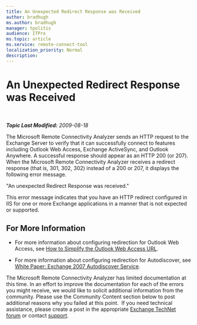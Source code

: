 ```yaml
---
title: An Unexpected Redirect Response was Received
author: bradhugh
ms.author: bradhugh
manager: tpolitis
audience: ITPro 
ms.topic: article 
ms.service: remote-connect-tool
localization_priority: Normal
description: 
---
```


<div data-xmlns="https://www.w3.org/1999/xhtml">

<div class="topic" data-xmlns="https://www.w3.org/1999/xhtml" data-msxsl="urn:schemas-microsoft-com:xslt" data-cs="https://msdn.microsoft.com/">

<div data-asp="https://msdn2.microsoft.com/asp">

# An Unexpected Redirect Response was Received

</div>

<div id="mainSection">

<div id="mainBody">

<span> </span>

_**Topic Last Modified:** 2009-08-18_

The Microsoft Remote Connectivity Analyzer sends an HTTP request to the Exchange Server to verify that it can successfully connect to features including Outlook Web Access, Exchange ActiveSync, and Outlook Anywhere. A successful response should appear as an HTTP 200 (or 207). When the Microsoft Remote Connectivity Analyzer receives a redirect response (that is, 301, 302, 302) instead of a 200 or 207, it displays the following error message.

"An unexpected Redirect Response was received."

This error message indicates that you have an HTTP redirect configured in IIS for one or more Exchange applications in a manner that is not expected or supported.

<div>

## For More Information

  - For more information about configuring redirection for Outlook Web Access, see [How to Simplify the Outlook Web Access URL](https://go.microsoft.com/fwlink/?linkid=130623).

  - For more information about configuring redirection for Autodiscover, see [White Paper: Exchange 2007 Autodiscover Service](https://go.microsoft.com/fwlink/?linkid=85214).

The Microsoft Remote Connectivity Analyzer has limited documentation at this time. In an effort to improve the documentation for each of the errors you might receive, we would like to solicit additional information from the community. Please use the Community Content section below to post additional reasons why you failed at this point.  If you need technical assistance, please create a post in the appropriate [Exchange TechNet forum](https://go.microsoft.com/fwlink/?linkid=73420) or contact [support](https://go.microsoft.com/fwlink/?linkid=8158).

</div>

</div>

<span> </span>

</div>

</div>

</div>

